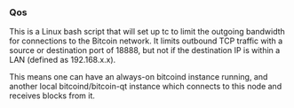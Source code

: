 ### Qos ###

This is a Linux bash script that will set up tc to limit the outgoing bandwidth for connections to the Bitcoin network. It limits outbound TCP traffic with a source or destination port of 18888, but not if the destination IP is within a LAN (defined as 192.168.x.x).

This means one can have an always-on bitcoind instance running, and another local bitcoind/bitcoin-qt instance which connects to this node and receives blocks from it.
